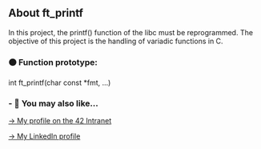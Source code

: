 ## About ft_printf

In this project, the printf() function of the libc must be reprogrammed. The objective of this project is the handling of variadic functions in C.

### 🟠 Function prototype:
int	ft_printf(char const *fmt, ...)

### - 🔄 You may also like...
[-> My profile on the 42 Intranet](https://profile.intra.42.fr/users/mgimon-c)

[-> My LinkedIn profile](https://www.linkedin.com/in/mgimon-c/)
